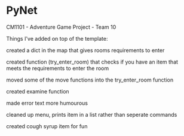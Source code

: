 # PyNet
CM1101 - Adventure Game Project - Team 10

Things I've added on top of the template:
  
  created a dict in the map that gives rooms requirements to enter
  
  created function (try_enter_room) that checks if you have an item that meets the requirements to enter the room
  
  moved some of the move functions into the try_enter_room function 
  
  created examine function
  
  made error text more humourous
  
  cleaned up menu, prints item in a list rather than seperate commands
 
  created cough syrup item for fun
